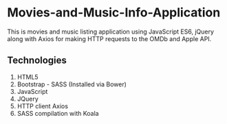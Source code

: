 # Movies-and-Music-Info-Application
This is movies and music listing application using JavaScript ES6, jQuery along with Axios for making HTTP requests to the OMDb and Apple API.

## Technologies
1. HTML5
2. Bootstrap - SASS (Installed via Bower)
3. JavaScript
4. JQuery
5. HTTP client Axios
6. SASS compilation with Koala
